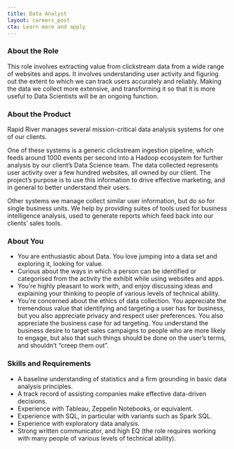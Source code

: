 ```yaml
---
title: Data Analyst
layout: careers_post
cta: Learn more and apply
---
```


### About the Role

This role involves extracting value from clickstream data from a wide range of websites and apps. It involves understanding user activity and figuring out the extent to which we can track users accurately and reliably. Making the data we collect more extensive, and transforming it so that it is more useful to Data Scientists will be an ongoing function.

### About the Product

Rapid River manages several mission-critical data analysis systems for one of our clients.

One of these systems is a generic clickstream ingestion pipeline, which feeds around 1000 events per second into a Hadoop ecosystem for further analysis by our client’s Data Science team. The data collected represents user activity over a few hundred websites, all owned by our client. The project’s purpose is to use this information to drive effective marketing, and in general to better understand their users.

Other systems we manage collect similar user information, but do so for single business units. We help by providing suites of tools used for business intelligence analysis, used to generate reports which feed back into our clients’ sales tools.

### About You

* You are enthusiastic about Data. You love jumping into a data set and exploring it, looking for value.
* Curious about the ways in which a person can be identified or categorised from the activity the exhibit while using websites and apps.
* You’re highly pleasant to work with, and enjoy discussing ideas and explaining your thinking to people of various levels of technical ability.
* You’re concerned about the ethics of data collection. You appreciate the tremendous value that identifying and targeting a user has for business, but you also appreciate privacy and respect user preferences. You also appreciate the business case for ad targeting. You understand the business desire to target sales campaigns to people who are more likely to engage, but also that such things should be done on the user’s terms, and shouldn’t “creep them out”.

### Skills and Requirements

* A baseline understanding of statistics and a firm grounding in basic data analysis principles.
* A track record of assisting companies make effective data-driven decisions.
* Experience with Tableau, Zeppelin Notebooks, or equivalent.
* Experience with SQL, in particular with variants such as Spark SQL.
* Experience with exploratory data analysis.
* Strong written communicator, and high EQ (the role requires working with many people of various levels of technical ability).
